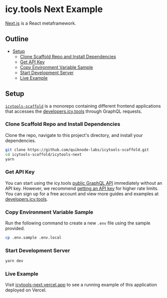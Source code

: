 # icy.tools Next Example

[Next.js](https://nextjs.org/) is a React metaframework.

## Outline

* [Setup](#setup)
  * [Clone Scaffold Repo and Install Dependencies](#clone-scaffold-repo-and-install-dependencies)
  * [Get API Key](#get-api-key)
  * [Copy Environment Variable Sample](#copy-environment-variable-sample)
  * [Start Development Server](#start-development-server)
  * [Live Example](#live-example)

## Setup

[`icytools-scaffold`](https://github.com/quiknode-labs/icytools-scaffold/) is a monorepo containing different frontend applications that accesses the [developers.icy.tools](https://developers.icy.tools/) through GraphQL requests.

### Clone Scaffold Repo and Install Dependencies

Clone the repo, navigate to this project's directory, and install your dependencies.

```bash
git clone https://github.com/quiknode-labs/icytools-scaffold.git
cd icytools-scaffold/icytools-next
yarn
```

### Get API Key

You can start using the icy.tools [public GraphQL API](https://graphql.icy.tools/playground) immediately without an API key. However, we recommend [getting an API key](https://docs.icy.tools/developer-api/access) for higher rate limits. You can sign up for a free account and view more guides and examples at [developers.icy.tools](https://developers.icy.tools/).

### Copy Environment Variable Sample

Run the following command to create a new `.env` file using the sample provided.

```bash
cp .env.sample .env.local
```

### Start Development Server

```bash
yarn dev
```

### Live Example

Visit [icytools-next.vercel.app](https://icytools-next.vercel.app/) to see a running example of this application deployed on Vercel.